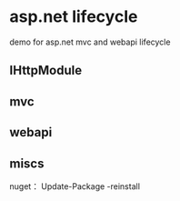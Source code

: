 # asp.net lifecycle

demo for asp.net mvc and webapi lifecycle

## IHttpModule

## mvc

## webapi

## miscs

nuget： Update-Package -reinstall